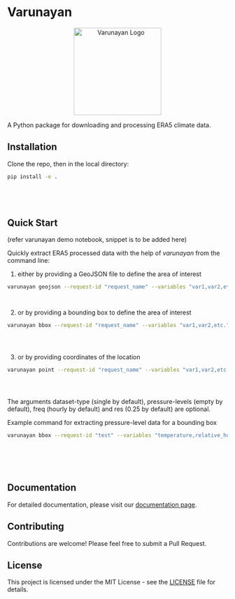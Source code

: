 # Varunayan




<p align="center">
  <img src="docs/_static/varunayan_logo.png" alt="Varunayan Logo" width="200"/>

</p>

A Python package for downloading and processing ERA5 climate data.

## Installation

Clone the repo, then in the local directory:

```bash
pip install -e . 






```

## Quick Start

(refer varunayan demo notebook, snippet is to be added here)

Quickly extract ERA5 processed data with the help of *varunayan* from the command line:




1. either by providing a GeoJSON file to define the area of interest
```bash
varunayan geojson --request-id "request_name" --variables "var1,var2,etc." --start "yyyy-mm-dd" --end "yyyy-mm-dd" --geojson "your_file.geojson" --dataset-type "dataset_type" --pressure-levels "pressure_level_1,pressure_level_2,etc." --freq "frequency" --res "resolution"




```
2. or by providing a bounding box to define the area of interest
```bash
varunayan bbox --request-id "request_name" --variables "var1,var2,etc." --start "yyyy-mm-dd" --end "yyyy-mm-dd" --north "north_bound" --south "south_bound" --east "east_bound" --west "west_bound" --dataset-type "dataset_type" --pressure-levels "pressure_level_1,pressure_level_2,etc." --freq "frequency" --res "resolution"





```
3. or by providing coordinates of the location
```bash
varunayan point --request-id "request_name" --variables "var1,var2,etc." --start "yyyy-mm-dd" --end "yyyy-mm-dd" --lat "latitude" --lon "longitude" --dataset-type "dataset_type" --pressure-levels "pressure_level_1,pressure_level_2,etc." --freq "frequency"





```
The arguments dataset-type (single by default), pressure-levels (empty by default), freq (hourly by default) and res (0.25 by default) are optional.

Example command for extracting pressure-level data for a bounding box
```bash
varunayan bbox --request-id "test" --variables "temperature,relative_humidity" --start "2024-01-1" --end "2024-01-15" --north 30 --south 20 --east 80 --west 70 --dataset-type pressure --pressure-levels "1000,900" --freq daily --res 0.25







```

## Documentation

For detailed documentation, please visit our [documentation page](http://saketlab.github.io/varunayan).

## Contributing

Contributions are welcome! Please feel free to submit a Pull Request.

## License

This project is licensed under the MIT License - see the [LICENSE](LICENSE) file for details. 




















